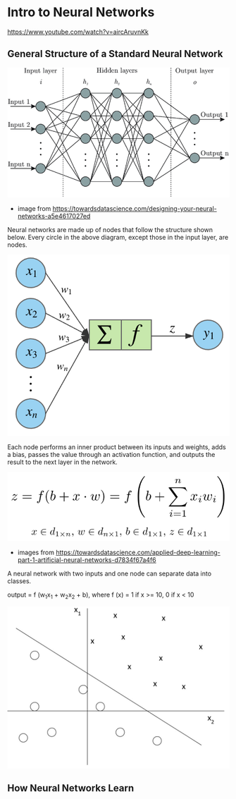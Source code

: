 # Intro to Neural Networks

https://www.youtube.com/watch?v=aircAruvnKk

## General Structure of a Standard Neural Network

![NN Structure](images/nnStructure.png)
* image from https://towardsdatascience.com/designing-your-neural-networks-a5e4617027ed

Neural networks are made up of nodes that follow the structure shown below. Every circle in the above diagram, except those in the input layer, are nodes.

![NN Node](images/nnNode.png)

Each node performs an inner product between its inputs and weights, adds a bias, passes the value through an activation function, and outputs the result to the next layer in the network.

![NN Node Equation](images/nnNodeEquation.png)
* images from https://towardsdatascience.com/applied-deep-learning-part-1-artificial-neural-networks-d7834f67a4f6

A neural network with two inputs and one node can separate data into classes.

output = f (w<sub>1</sub>x<sub>1</sub> + w<sub>2</sub>x<sub>2</sub> + b), where f (x) = 1 if x >= 10, 0 if x < 10

![NN Lin Sep](images/nnLinearSep.JPG)


## How Neural Networks Learn

